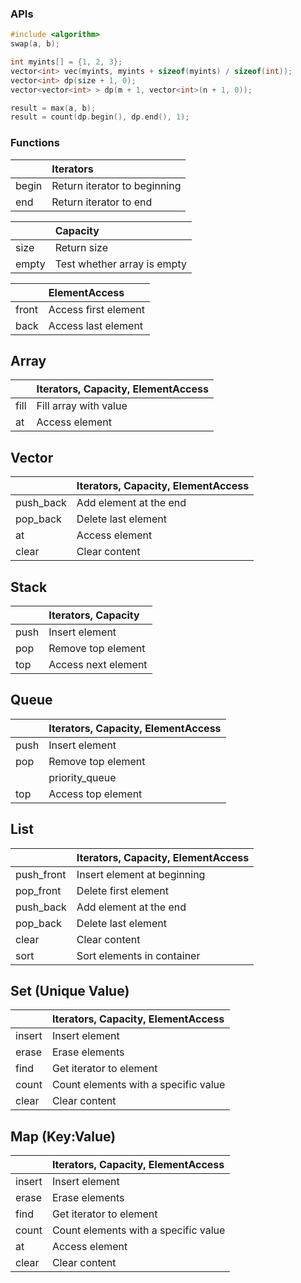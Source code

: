 ### APIs

```cpp
#include <algorithm>
swap(a, b);

int myints[] = {1, 2, 3};
vector<int> vec(myints, myints + sizeof(myints) / sizeof(int));
vector<int> dp(size + 1, 0);
vector<vector<int> > dp(m + 1, vector<int>(n + 1, 0));

result = max(a, b);
result = count(dp.begin(), dp.end(), 1);
```


### Functions

|       | Iterators                    |
| :---- | :--------------------------- |
| begin | Return iterator to beginning |
| end   | Return iterator to end       |

|       | Capacity                    |
| :---- | :-------------------------- |
| size  | Return size                 |
| empty | Test whether array is empty |

|       | ElementAccess        |
| :---- | :------------------- |
| front | Access first element |
| back  | Access last element  |

## Array

|      | Iterators, Capacity, ElementAccess |
| :--- | :--------------------------------- |
| fill | Fill array with value              |
| at   | Access element                     |

## Vector

|           | Iterators, Capacity, ElementAccess |
| :-------- | :--------------------------------- |
| push_back | Add element at the end             |
| pop_back  | Delete last element                |
| at        | Access element                     |
| clear     | Clear content                      |

## Stack

|      | Iterators, Capacity |
| :--- | :------------------ |
| push | Insert element      |
| pop  | Remove top element  |
| top  | Access next element |

## Queue

|      | Iterators, Capacity, ElementAccess |
| :--- | :--------------------------------- |
| push | Insert element                     |
| pop  | Remove top element                 |
|      | priority_queue                     |
| top  | Access top element                 |

## List

|            | Iterators, Capacity, ElementAccess |
| :--------- | :--------------------------------- |
| push_front | Insert element at beginning        |
| pop_front  | Delete first element               |
| push_back  | Add element at the end             |
| pop_back   | Delete last element                |
| clear      | Clear content                      |
| sort       | Sort elements in container         |

## Set (Unique Value)

|        | Iterators, Capacity, ElementAccess   |
| :----- | :----------------------------------- |
| insert | Insert element                       |
| erase  | Erase elements                       |
| find   | Get iterator to element              |
| count  | Count elements with a specific value |
| clear  | Clear content                        |

## Map (Key:Value)

|        | Iterators, Capacity, ElementAccess   |
| :----- | :----------------------------------- |
| insert | Insert element                       |
| erase  | Erase elements                       |
| find   | Get iterator to element              |
| count  | Count elements with a specific value |
| at     | Access element                       |
| clear  | Clear content                        |
